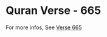 # Quran Verse - 665 

For more infos, See [Verse 665](https://www.quranbookk.com/quran/search?q=665)